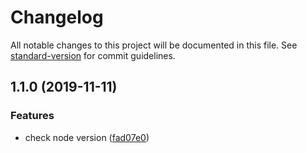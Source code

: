 # Changelog

All notable changes to this project will be documented in this file. See [standard-version](https://github.com/conventional-changelog/standard-version) for commit guidelines.

## 1.1.0 (2019-11-11)


### Features

* check node version ([fad07e0](https://github.com/gospime/node-version/commit/fad07e0acdc41d3bdba2857386bd1718bf853026))
